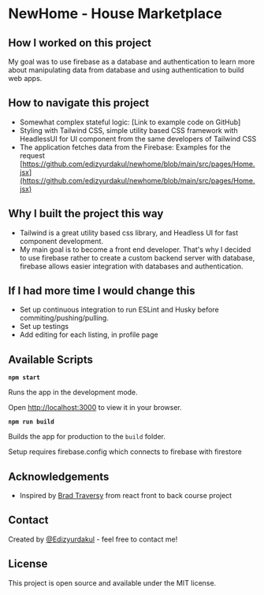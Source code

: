# NewHome - House Marketplace

## How I worked on this project

My goal was to use firebase as a database and authentication to learn more about manipulating data from database and using authentication to build web apps.

## How to navigate this project

- Somewhat complex stateful logic: [Link to example code on GitHub]
- Styling with Tailwind CSS, simple utility based CSS framework with HeadlessUI for UI component from the same developers of Tailwind CSS
- The application fetches data from the Firebase: Examples for the request [https://github.com/edizyurdakul/newhome/blob/main/src/pages/Home.jsx](https://github.com/edizyurdakul/newhome/blob/main/src/pages/Home.jsx)

## Why I built the project this way

- Tailwind is a great utility based css library, and Headless UI for fast component development.
- My main goal is to become a front end developer.  That's why I decided to use firebase rather to create a custom backend server with database, firebase allows easier integration with databases and authentication.

## If I had more time I would change this

- Set up continuous integration to run ESLint and Husky before commiting/pushing/pulling.
- Set up testings
- Add editing for each listing, in profile page

## Available Scripts

**`npm start`**

Runs the app in the development mode.

Open [http://localhost:3000](http://localhost:3000/) to view it in your browser.

**`npm run build`**

Builds the app for production to the `build` folder.

Setup requires firebase.config which connects to firebase with firestore

## Acknowledgements

- Inspired by [Brad Traversy](https://www.traversymedia.com/) from react front to back course project

## Contact

Created by [@Edizyurdakul](https://edizyurdakul.com/) - feel free to contact me!

## License

This project is open source and available under the MIT license.

